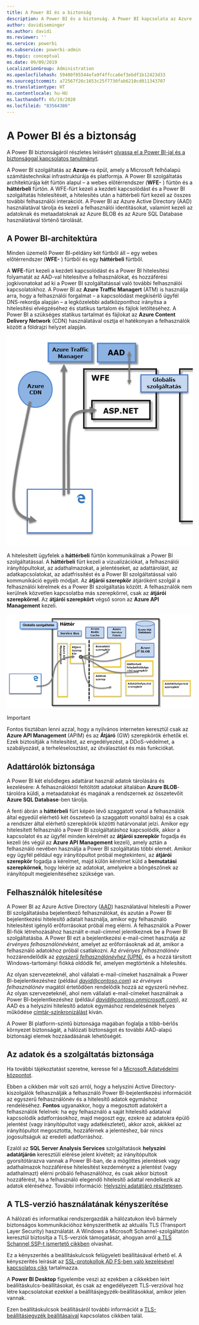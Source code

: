 ```yaml
---
title: A Power BI és a biztonság
description: A Power BI és a biztonság. A Power BI kapcsolata az Azure Active Directoryval és más Azure-szolgáltatásokkal. Ez a témakör egy részletesebb tanulmányra mutató hivatkozást is tartalmaz.
author: davidiseminger
ms.author: davidi
ms.reviewer: ''
ms.service: powerbi
ms.subservice: powerbi-admin
ms.topic: conceptual
ms.date: 09/09/2019
LocalizationGroup: Administration
ms.openlocfilehash: 59400f05544efa9f4ffcca6ef3ebdf1b12423d33
ms.sourcegitcommit: a72567f26c1653c25f7730fab6210cd011343707
ms.translationtype: HT
ms.contentlocale: hu-HU
ms.lasthandoff: 05/19/2020
ms.locfileid: "83564386"
---
```

# <a name="power-bi-security"></a>A Power BI és a biztonság

A Power BI biztonságáról részletes leírásért [olvassa el a Power BI-jal és a biztonsággal kapcsolatos tanulmányt](../guidance/whitepaper-powerbi-security.md).

A Power BI szolgáltatás az **Azure**-ra épül, amely a Microsoft felhőalapú számítástechnikai infrastruktúrája és platformja. A Power BI szolgáltatás architektúrája két fürtön alapul – a webes előtérrendszer (**WFE-** ) fürtön és a **háttérbeli** fürtön. A WFE-fürt kezeli a kezdeti kapcsolódást és a Power BI szolgáltatás hitelesítését, a hitelesítés után a háttérbeli fürt kezeli az összes további felhasználói interakciót. A Power BI az Azure Active Directory (AAD) használatával tárolja és kezeli a felhasználói identitásokat, valamint kezeli az adatoknak és metaadatoknak az Azure BLOB és az Azure SQL Database használatával történő tárolását.

## <a name="power-bi-architecture"></a>A Power BI-architektúra

Minden üzemelő Power BI-példány két fürtből áll – egy webes előtérrendszer (**WFE-** ) fürtből és egy **háttérbeli** fürtből.

A **WFE**-fürt kezeli a kezdeti kapcsolódást és a Power BI hitelesítési folyamatát az AAD-val hitelesítve a felhasználókat, és hozzáférési jogkivonatokat ad ki a Power BI szolgáltatással való további felhasználói kapcsolatokhoz. A Power BI az **Azure Traffic Managert** (ATM) is használja arra, hogy a felhasználói forgalmat – a kapcsolódást megkísérlő ügyfél DNS-rekordja alapján – a legközelebbi adatközponthoz irányítsa a hitelesítési elvégzéséhez és statikus tartalom és fájlok letöltéséhez. A Power BI a szükséges statikus tartalmat és fájlokat az **Azure Content Delivery Network** (CDN) használatával osztja el hatékonyan a felhasználók között a földrajzi helyzet alapján.

![](media/service-admin-power-bi-security/pbi_security_v2_wfe.png)

A hitelesített ügyfelek a **háttérbeli** fürtön kommunikálnak a Power BI szolgáltatással. A **háttérbeli** fürt kezeli a vizualizációkat, a felhasználói irányítópultokat, az adathalmazokat, a jelentéseket, az adattárolást, az adatkapcsolatokat, az adatfrissítést és a Power BI szolgáltatással való kommunikáció egyéb módjait. Az **átjárói szerepkör** átjáróként szolgál a felhasználói kérelmek és a Power BI szolgáltatás között. A felhasználók nem kerülnek közvetlen kapcsolatba más szerepkörrel, csak az **átjárói szerepkörrel**. Az **átjárói szerepkört** végső soron az **Azure API Management** kezeli.

![](media/service-admin-power-bi-security/pbi_security_v2_backend_updated.png)

> [!IMPORTANT]
> Fontos tisztában lenni azzal, hogy a nyilvános interneten keresztül csak az **Azure API Management** (APIM) és az **Átjáró** (GW) szerepkörök érhetők el. Ezek biztosítják a hitelesítést, az engedélyezést, a DDoS-védelmet, a szabályozást, a terheléselosztást, az útválasztást és más funkciókat.

## <a name="data-storage-security"></a>Adattárolók biztonsága

A Power BI két elsődleges adattárat használ adatok tárolására és kezelésére: A felhasználóktól feltöltött adatokat általában **Azure BLOB**-tárolóra küldi, a metaadatokat és magának a rendszernek az összetevőit **Azure SQL Database**-ben tárolja.

A fenti ábrán a **háttérbeli** fürt képén lévő szaggatott vonal a felhasználók által egyedül elérhető két összetevő (a szaggatott vonaltól balra) és a csak a rendszer által elérhető szerepkörök közötti határvonalat jelzi. Amikor egy hitelesített felhasználó a Power BI szolgáltatáshoz kapcsolódik, akkor a kapcsolatot és az ügyfél minden kérelmét az **átjárói szerepkör** fogadja és kezeli (és végül az **Azure API Management** kezeli), amely aztán a felhasználó nevében használja a Power BI szolgáltatás többi elemét. Amikor egy ügyfél például egy irányítópultot próbál megtekinteni, az **átjárói szerepkör** fogadja a kérelmet, majd külön kérelmet küld a **bemutatási szerepkörnek**, hogy lekérje az adatokat, amelyekre a böngészőnek az irányítópult megjelenítéséhez szüksége van.

## <a name="user-authentication"></a>Felhasználók hitelesítése

A Power BI az Azure Active Directory ([AAD](https://azure.microsoft.com/services/active-directory/)) használatával hitelesíti a Power BI szolgáltatásba bejelentkező felhasználókat, és azután a Power BI bejelentkezési hitelesítő adatait használja, amikor egy felhasználó hitelesítést igénylő erőforrásokat próbál meg elérni. A felhasználók a Power BI-fiók létrehozásához használt e-mail-címmel jelentkeznek be a Power BI szolgáltatásba. A Power BI ezt a bejelentkezési e-mail-címet használja az *érvényes felhasználónévként*, amelyet az erőforrásoknak ad át, amikor a felhasználó adatokhoz próbál csatlakozni. Az *érvényes felhasználónév* hozzárendelődik az [*egyszerű felhasználónévhez* (UPN)](/windows/win32/secauthn/user-name-formats), és a hozzá társított Windows-tartományi fiókká oldódik fel, amelyen megtörténik a hitelesítés.

Az olyan szervezeteknél, ahol vállalati e-mail-címeket használnak a Power BI-bejelentkezéshez (például <em>david@contoso.com</em>) az *érvényes felhasználónév* magától értetődően rendelődik hozzá az egyszerű névhez. Az olyan szervezeteknél, ahol nem vállalati e-mail-címeket használnak a Power BI-bejelentkezéshez (például <em>david@contoso.onmicrosoft.com</em>), az AAD és a helyszíni hitelesítő adatok egymáshoz rendelésének helyes működése [címtár-szinkronizálást](/azure/active-directory-domain-services/synchronization) kíván.

A Power BI platform-szintű biztonsága magában foglalja a több-bérlős környezet biztonságát, a hálózati biztonságot és további AAD-alapú biztonsági elemek hozzáadásának lehetőségét.

## <a name="data-and-service-security"></a>Az adatok és a szolgáltatás biztonsága

Ha további tájékoztatást szeretne, keresse fel a [Microsoft Adatvédelmi központot](https://www.microsoft.com/trustcenter).

Ebben a cikkben már volt szó arról, hogy a helyszíni Active Directory-kiszolgálók felhasználják a felhasználó Power BI-bejelentkezési információit az egyszerű felhasználónév és a hitelesítő adatok egymáshoz rendeléséhez. **Fontos** ugyanakkor, hogy a megosztott adatokért a felhasználók felelnek: ha egy felhasználó a saját hitelesítő adataival kapcsolódik adatforrásokhoz, majd megoszt egy, ezekre az adatokra épülő jelentést (vagy irányítópultot vagy adatkészletet), akkor azok, akikkel az irányítópultot megosztotta, hozzáférnek a jelentéshez, bár nincs jogosultságuk az eredeti adatforráshoz.

Ezalól az **SQL Server Analysis Services** szolgáltatások **helyszíni adatátjárón** keresztüli elérése jelent kivételt; az irányítópultok gyorsítótárazva vannak a Power BI-ban, de a mögöttes jelentések vagy adathalmazok hozzáférése hitelesítést kezdeményez a jelentést (vagy adathalmazt) elérni próbáló felhasználóhoz, és csak akkor biztosít hozzáférést, ha a felhasználó elegendő hitelesítő adattal rendelkezik az adatok eléréséhez. További információ: [Helyszíni adatátjáró részletesen](../connect-data/service-gateway-onprem-indepth.md).

## <a name="enforcing-tls-version-usage"></a>A TLS-verzió használatának kényszerítése

A hálózati és informatikai rendszergazdák a hálózatukon lévő bármely biztonságos kommunikációhoz kényszeríthetik az aktuális TLS (Transport Layer Security) használatát. A Windows a Microsoft Schannel-szolgáltatón keresztül biztosítja a TLS-verziók támogatását, ahogyan arról [a TLS Schannel SSP-t ismertető cikkben](https://docs.microsoft.com/windows/desktop/SecAuthN/protocols-in-tls-ssl--schannel-ssp-) olvashat.

Ez a kényszerítés a beállításkulcsok felügyeleti beállításával érhető el. A kényszerítés leírását az [SSL-protokollok AD FS-ben való kezelésével kapcsolatos cikk](https://docs.microsoft.com/windows-server/identity/ad-fs/operations/manage-ssl-protocols-in-ad-fs) tartalmazza. 

A **Power BI Desktop** figyelembe veszi az ezekben a cikkekben leírt beállításkulcs-beállításokat, és csak az engedélyezett TLS-verzióval hoz létre kapcsolatokat ezekkel a beállításjegyzék-beállításokkal, amikor jelen vannak.

Ezen beállításkulcsok beállításáról további információt a [TLS-beállításjegyzék beállításaival](https://docs.microsoft.com/windows-server/security/tls/tls-registry-settings) kapcsolatos cikkben talál.
